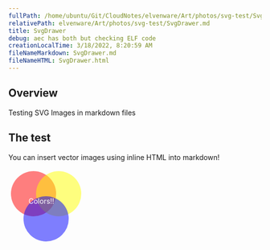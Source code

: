 ```yaml
---
fullPath: /home/ubuntu/Git/CloudNotes/elvenware/Art/photos/svg-test/SvgDrawer.md
relativePath: elvenware/Art/photos/svg-test/SvgDrawer.md
title: SvgDrawer
debug: aec has both but checking ELF code
creationLocalTime: 3/18/2022, 8:20:59 AM
fileNameMarkdown: SvgDrawer.md
fileNameHTML: SvgDrawer.html
---
```


<!-- toc -->
<!-- tocstop -->

## Overview

Testing SVG Images in markdown files

## The test

You can insert vector images using inline HTML into markdown! 

<svg width="200" height="200">
    <circle cx="50" cy="50" r="45" fill-opacity=".5" fill="red"/>
    <circle cx="100" cy="50" r="45" fill-opacity=".5" fill="yellow"/>
    <circle cx="75" cy="100" r="45" fill-opacity=".5" fill="blue"/>
    <text x="40" y="70" fill="white">Colors!!</text>
</svg>

